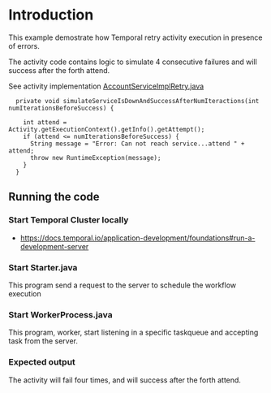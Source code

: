 # Introduction

This example demostrate how Temporal retry activity execution in presence of errors. 

The activity code contains logic to simulate 4 consecutive failures and will success after the 
forth attend.

See activity implementation [AccountServiceImplRetry.java](./workflow/AccountServiceImplRetry.java)

```
  private void simulateServiceIsDownAndSuccessAfterNumIteractions(int numIterationsBeforeSuccess) {

    int attend = Activity.getExecutionContext().getInfo().getAttempt();
    if (attend <= numIterationsBeforeSuccess) {
      String message = "Error: Can not reach service...attend " + attend;
      throw new RuntimeException(message);
    }
  }

```

## Running the code

### Start Temporal Cluster locally 
- https://docs.temporal.io/application-development/foundations#run-a-development-server


### Start Starter.java
This program send a request to the server to schedule the workflow execution

### Start WorkerProcess.java
This program, worker, start listening in a specific taskqueue and accepting task from the server.


### Expected output
The activity will fail four times, and will success after the forth attend.

